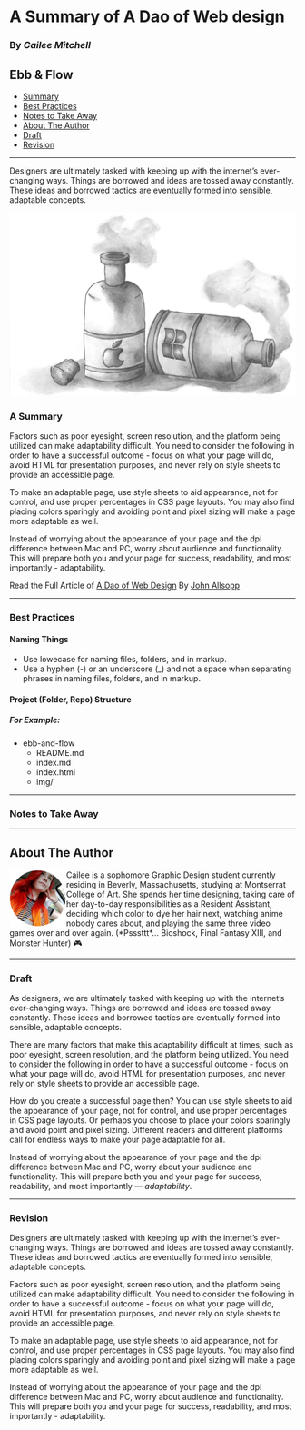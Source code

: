 # A Summary of A Dao of Web design
### By *Cailee Mitchell*

## Ebb & Flow
 - [Summary](#a-summary)
 - [Best Practices](#best-practices)
 - [Notes to Take Away](#notes-to-take-away)
 - [About The Author](#about-the-author)
 - [Draft](#draft)
 - [Revision](#revision)
- - -

Designers are ultimately tasked with keeping up with the internet’s ever-changing ways. Things are borrowed and ideas are tossed away constantly. These ideas and borrowed tactics are eventually formed into sensible, adaptable concepts. 

![hero image](img/img.jpg)

### A Summary

Factors such as poor eyesight, screen resolution, and the platform being utilized can make adaptability difficult. You need to consider the following in order to have a successful outcome - focus on what your page will do, avoid HTML for presentation purposes, and never rely on style sheets to provide an accessible page. 

To make an adaptable page, use style sheets to aid appearance, not for control, and use proper percentages in CSS page layouts. You may also find placing colors sparingly and avoiding point and pixel sizing will make a page more adaptable as well. 

Instead of worrying about the appearance of your page and the dpi difference between Mac and PC, worry about audience and functionality. This will prepare both you and your page for success, readability, and most importantly - adaptability.

Read the Full Article of <a href="https://alistapart.com/article/dao">A Dao of Web Design</a> By <a href="https://alistapart.com/author/johnallsopp">John Allsopp</a>

- - -

### Best Practices

#### Naming Things

- Use lowecase for naming files, folders, and in markup.
- Use a hyphen (-) or an underscore (_) and not a space when separating phrases in naming files, folders, and in markup.

#### Project (Folder, Repo) Structure

##### For Example:
- ebb-and-flow
  - README.md
  - index.md
  - index.html
  - img/
 
 - - -
 ### Notes to Take Away
 
 - - - 

## About The Author

<img align="left" width="100" height="100" src="img/cailee.jpg"> 
Cailee is a sophomore Graphic Design student currently residing in Beverly, Massachusetts, studying at Montserrat College of Art. She spends her time designing, taking care of her day-to-day responsibilities as a Resident Assistant, deciding which color to dye her hair next, watching anime nobody cares about, and playing the same three video games over and over again.
(*Psssttt*... Bioshock, Final Fantasy XIII, and Monster Hunter) &#x1f3ae;

- - -

### Draft

As designers, we are ultimately tasked with keeping up with the internet’s ever-changing ways. Things are borrowed and ideas are tossed away constantly. These ideas and borrowed tactics are eventually formed into sensible, adaptable concepts. 

There are many factors that make this adaptability difficult at times; such as poor eyesight, screen resolution, and the platform being utilized. You need to consider the following in order to have a successful outcome - focus on what your page will do, avoid HTML for presentation purposes, and never rely on style sheets to provide an accessible page. 

How do you create a successful page then? You can use style sheets to aid the appearance of your page, not for control, and use proper percentages in CSS page layouts. Or perhaps you choose to place your colors sparingly and avoid point and pixel sizing. Different readers and different platforms call for endless ways to make your page adaptable for all. 

Instead of worrying about the appearance of your page and the dpi difference between Mac and PC, worry about your audience and functionality. This will prepare both you and your page for success, readability, and most importantly — *adaptability*.

- - -

### Revision

Designers are ultimately tasked with keeping up with the internet’s ever-changing ways. Things are borrowed and ideas are tossed away constantly. These ideas and borrowed tactics are eventually formed into sensible, adaptable concepts. 

Factors such as poor eyesight, screen resolution, and the platform being utilized can make adaptability difficult. You need to consider the following in order to have a successful outcome - focus on what your page will do, avoid HTML for presentation purposes, and never rely on style sheets to provide an accessible page. 

To make an adaptable page, use style sheets to aid appearance, not for control, and use proper percentages in CSS page layouts. You may also find placing colors sparingly and avoiding point and pixel sizing will make a page more adaptable as well. 

Instead of worrying about the appearance of your page and the dpi difference between Mac and PC, worry about audience and functionality. This will prepare both you and your page for success, readability, and most importantly - adaptability.
